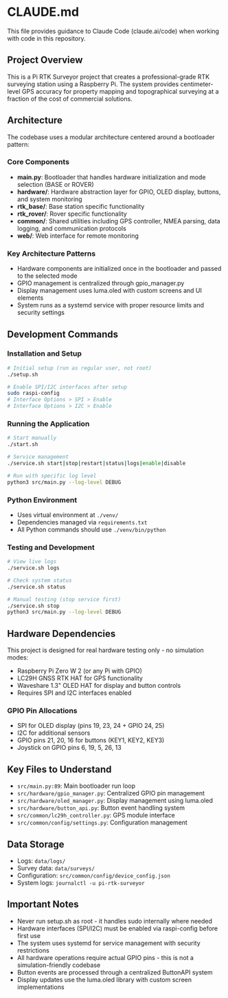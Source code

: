 # CLAUDE.md

This file provides guidance to Claude Code (claude.ai/code) when working with code in this repository.

## Project Overview

This is a Pi RTK Surveyor project that creates a professional-grade RTK surveying station using a Raspberry Pi. The system provides centimeter-level GPS accuracy for property mapping and topographical surveying at a fraction of the cost of commercial solutions.

## Architecture

The codebase uses a modular architecture centered around a bootloader pattern:

### Core Components
- **main.py**: Bootloader that handles hardware initialization and mode selection (BASE or ROVER)
- **hardware/**: Hardware abstraction layer for GPIO, OLED display, buttons, and system monitoring
- **rtk_base/**: Base station specific functionality
- **rtk_rover/**: Rover specific functionality  
- **common/**: Shared utilities including GPS controller, NMEA parsing, data logging, and communication protocols
- **web/**: Web interface for remote monitoring

### Key Architecture Patterns
- Hardware components are initialized once in the bootloader and passed to the selected mode
- GPIO management is centralized through gpio_manager.py
- Display management uses luma.oled with custom screens and UI elements
- System runs as a systemd service with proper resource limits and security settings

## Development Commands

### Installation and Setup
```bash
# Initial setup (run as regular user, not root)
./setup.sh

# Enable SPI/I2C interfaces after setup
sudo raspi-config
# Interface Options > SPI > Enable
# Interface Options > I2C > Enable
```

### Running the Application
```bash
# Start manually
./start.sh

# Service management
./service.sh start|stop|restart|status|logs|enable|disable

# Run with specific log level
python3 src/main.py --log-level DEBUG
```

### Python Environment
- Uses virtual environment at `./venv/`
- Dependencies managed via `requirements.txt`
- All Python commands should use `./venv/bin/python`

### Testing and Development
```bash
# View live logs
./service.sh logs

# Check system status
./service.sh status

# Manual testing (stop service first)
./service.sh stop
python3 src/main.py --log-level DEBUG
```

## Hardware Dependencies

This project is designed for real hardware testing only - no simulation modes:
- Raspberry Pi Zero W 2 (or any Pi with GPIO)
- LC29H GNSS RTK HAT for GPS functionality
- Waveshare 1.3" OLED HAT for display and button controls
- Requires SPI and I2C interfaces enabled

### GPIO Pin Allocations
- SPI for OLED display (pins 19, 23, 24 + GPIO 24, 25)
- I2C for additional sensors
- GPIO pins 21, 20, 16 for buttons (KEY1, KEY2, KEY3)
- Joystick on GPIO pins 6, 19, 5, 26, 13

## Key Files to Understand

- `src/main.py:89`: Main bootloader run loop
- `src/hardware/gpio_manager.py`: Centralized GPIO pin management
- `src/hardware/oled_manager.py`: Display management using luma.oled
- `src/hardware/button_api.py`: Button event handling system
- `src/common/lc29h_controller.py`: GPS module interface
- `src/common/config/settings.py`: Configuration management

## Data Storage

- Logs: `data/logs/`
- Survey data: `data/surveys/`
- Configuration: `src/common/config/device_config.json`
- System logs: `journalctl -u pi-rtk-surveyor`

## Important Notes

- Never run setup.sh as root - it handles sudo internally where needed
- Hardware interfaces (SPI/I2C) must be enabled via raspi-config before first use
- The system uses systemd for service management with security restrictions
- All hardware operations require actual GPIO pins - this is not a simulation-friendly codebase
- Button events are processed through a centralized ButtonAPI system
- Display updates use the luma.oled library with custom screen implementations